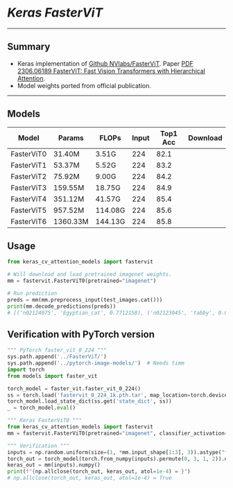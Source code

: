 # ___Keras FasterViT___
***

## Summary
  - Keras implementation of [Github NVlabs/FasterViT](https://github.com/NVlabs/FasterViT). Paper [PDF 2306.06189 FasterViT: Fast Vision Transformers with Hierarchical Attention](https://arxiv.org/pdf/2306.06189.pdf).
  - Model weights ported from official publication.
***

## Models
  | Model      | Params   | FLOPs   | Input | Top1 Acc | Download |
  | ---------- | -------- | ------- | ----- | -------- | -------- |
  | FasterViT0 | 31.40M   | 3.51G   | 224   | 82.1     |          |
  | FasterViT1 | 53.37M   | 5.52G   | 224   | 83.2     |          |
  | FasterViT2 | 75.92M   | 9.00G   | 224   | 84.2     |          |
  | FasterViT3 | 159.55M  | 18.75G  | 224   | 84.9     |          |
  | FasterViT4 | 351.12M  | 41.57G  | 224   | 85.4     |          |
  | FasterViT5 | 957.52M  | 114.08G | 224   | 85.6     |          |
  | FasterViT6 | 1360.33M | 144.13G | 224   | 85.8     |          |
## Usage
  ```py
  from keras_cv_attention_models import fastervit

  # Will download and load pretrained imagenet weights.
  mm = fastervit.FasterViT0(pretrained="imagenet")

  # Run prediction
  preds = mm(mm.preprocess_input(test_images.cat()))
  print(mm.decode_predictions(preds))
  # [('n02124075', 'Egyptian_cat', 0.7712158), ('n02123045', 'tabby', 0.017085848), ...]
  ```
## Verification with PyTorch version
  ```py
  """ PyTorch faster_vit_0_224 """
  sys.path.append('../FasterViT/')
  sys.path.append('../pytorch-image-models/')  # Needs timm
  import torch
  from models import faster_vit

  torch_model = faster_vit.faster_vit_0_224()
  ss = torch.load('fastervit_0_224_1k.pth.tar', map_location=torch.device('cpu'))
  torch_model.load_state_dict(ss.get('state_dict', ss))
  _ = torch_model.eval()

  """ Keras FasterViT0 """
  from keras_cv_attention_models import fastervit
  mm = fastervit.FasterViT0(pretrained="imagenet", classifier_activation=None)

  """ Verification """
  inputs = np.random.uniform(size=(1, *mm.input_shape[1:3], 3)).astype("float32")
  torch_out = torch_model(torch.from_numpy(inputs).permute(0, 3, 1, 2)).detach().numpy()
  keras_out = mm(inputs).numpy()
  print(f"{np.allclose(torch_out, keras_out, atol=1e-4) = }")
  # np.allclose(torch_out, keras_out, atol=1e-4) = True
  ```
